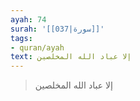 ```yaml
---
ayah: 74
surah: '[[037|سورة]]'
tags:
- quran/ayah
text: إلا عباد الله المخلصين
---
```

> إلا عباد الله المخلصين
